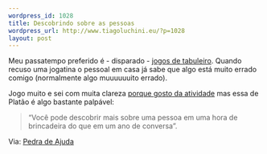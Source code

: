```yaml
--- 
wordpress_id: 1028
title: Descobrindo sobre as pessoas
wordpress_url: http://www.tiagoluchini.eu/?p=1028
layout: post
---
```

Meu passatempo preferido é - disparado - <a href="http://www.boardgamegeek.com/" target="_blank">jogos de tabuleiro</a>. Quando recuso uma jogatina o pessoal em casa já sabe que algo está muito errado comigo (normalmente algo muuuuuuito errado).

Jogo muito e sei com muita clareza <a href="http://www.tiagoluchini.eu/2006/11/26/por-que-jogamos/" target="_self">porque gosto da atividade</a> mas essa de Platão é algo bastante palpável:
<blockquote>“Você pode descobrir mais sobre uma pessoa em uma hora de brincadeira do que em um ano de conversa”.</blockquote>
Via: <a href="http://pedradeajuda.wordpress.com/2008/07/25/frase-do-dia-44/" target="_blank">Pedra de Ajuda</a>
